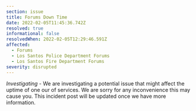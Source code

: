 ```yaml
---
section: issue
title: Forums Down Time
date: 2022-02-05T11:45:36.742Z
resolved: true
informational: false
resolvedWhen: 2022-02-05T12:29:46.591Z
affected:
  - Forums
  - Los Santos Police Department Forums
  - Los Santos Fire Department Forums
severity: disrupted
---
```

*Investigating* - We are investigating a potential issue that might affect the uptime of one our of services. We are sorry for any inconvenience this may cause you. This incident post will be updated once we have more information.